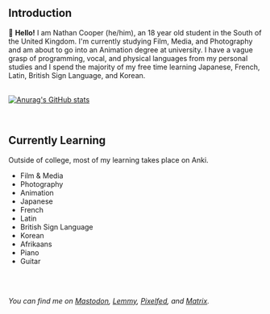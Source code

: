 ## Introduction
👋 **Hello!** I am Nathan Cooper (he/him), an 18 year old student in the South of the United Kingdom. I'm currently studying Film, Media, and Photography and am about to go into an Animation degree at university. I have a vague grasp of programming, vocal, and physical languages from my personal studies and I spend the majority of my free time learning Japanese, French, Latin, British Sign Language, and Korean.
<br><br>

[![Anurag's GitHub stats](https://github-readme-stats.vercel.app/api?username=nathancoooper)](https://github.com/anuraghazra/github-readme-stats)

<br>

## Currently Learning
Outside of college, most of my learning takes place on Anki.

- Film & Media
- Photography
- Animation
- Japanese
- French
- Latin
- British Sign Language
- Korean
- Afrikaans
- Piano
- Guitar

<br><br>

*You can find me on [Mastodon](https://mastodon.social/web/@nathanjohncooper), [Lemmy](https://lemmy.ml/u/cooper), [Pixelfed](https://pixelfed.social/i/web/profile/408631124864164448), and [Matrix](https://app.element.io/#/user/@kingcooper:matrix.org).*
